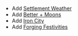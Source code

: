 * Add [Settlement Weather](https://wilsonam.itch.io/settlement-weather-oracles-for-starforged)
* Add [Better + Moons](https://ellie-valkyrie.itch.io/sfbm)
* Add [Iron City](https://vishae.itch.io/ironcity-district-generator)
* Add [Forging Festivities](https://birb-nerb.itch.io/forging-festivities-oracle-starforged)